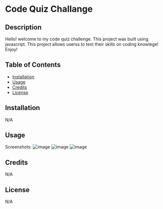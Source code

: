 # Code Quiz Challange

## Description

Hello! welcome to my code quiz challenge. This project was built using javascript. This project allows userss to text their skills on coding knowlege! Enjoy! 

## Table of Contents


- [Installation](#installation)
- [Usage](#usage)
- [Credits](#credits)
- [License](#license)

## Installation

N/A

## Usage
 
Screenshots:
![image](https://github.com/jalvarez322/Code-quiz-challenge/assets/128071922/7092df5a-fb7e-4a0f-9ea2-e415f087c08d)
![image](https://github.com/jalvarez322/Code-quiz-challenge/assets/128071922/e195b9ff-1940-4e7e-9b2b-8563d375ba66)
![image](https://github.com/jalvarez322/Code-quiz-challenge/assets/128071922/fc04311d-2c63-4a7c-9d5d-a8588b3a54c3)







## Credits

N/A

## License

N/A

  
